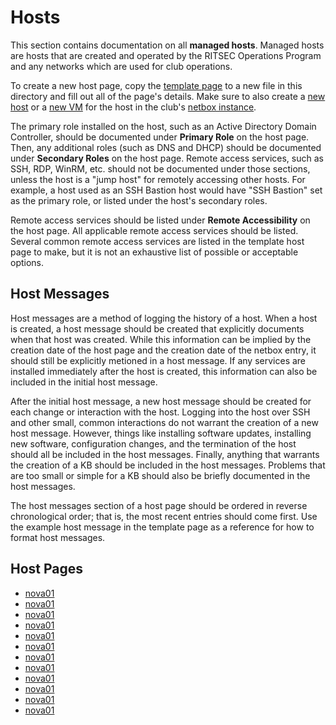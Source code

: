 # Hosts

This section contains documentation on all **managed hosts**. Managed hosts are
hosts that are created and operated by the RITSEC Operations Program and any
networks which are used for club operations.

To create a new host page, copy the [template page](./TEMPLATE.md) to a new
file in this directory and fill out all of the page's details. Make sure to
also create a [new host](https://netbox.ritsec.club/dcim/devices/add/) or a
[new VM](https://netbox.ritsec.club/virtualization/virtual-machines/add/) for
the host in the club's [netbox instance](https://netbox.ritsec.club).

The primary role installed on the host, such as an Active Directory Domain
Controller, should be documented under **Primary Role** on the host page. Then,
any additional roles (such as DNS and DHCP) should be documented under
**Secondary Roles** on the host page. Remote access services, such as SSH, RDP,
WinRM, etc. should not be documented under those sections, unless the host is a
"jump host" for remotely accessing other hosts. For example, a host used as an
SSH Bastion host would have "SSH Bastion" set as the primary role, or listed
under the host's secondary roles.

Remote access services should be listed under **Remote Accessibility** on the
host page. All applicable remote access services should be listed. Several
common remote access services are listed in the template host page to make, but
it is not an exhaustive list of possible or acceptable options.

## Host Messages

Host messages are a method of logging the history of a host. When a host is
created, a host message should be created that explicitly documents when that
host was created. While this information can be implied by the creation date of
the host page and the creation date of the netbox entry, it should still be
explicitly metioned in a host message. If any services are installed
immediately after the host is created, this information can also be included in
the initial host message.

After the initial host message, a new host message should be created for each
change or interaction with the host. Logging into the host over SSH and other
small, common interactions do not warrant the creation of a new host message.
However, things like installing software updates, installing new software,
configuration changes, and the termination of the host should all be included
in the host messages. Finally, anything that warrants the creation of a KB
should be included in the host messages. Problems that are too small or simple
for a KB should also be briefly documented in the host messages.

The host messages section of a host page should be ordered in reverse
chronological order; that is, the most recent entries should come first. Use
the example host message in the template page as a reference for how to format
host messages.

## Host Pages

- [nova01](./nova01.md)
- [nova01](./nova02.md)
- [nova01](./nova03.md)
- [nova01](./nova04.md)
- [nova01](./nova05.md)
- [nova01](./nova06.md)
- [nova01](./nova07.md)
- [nova01](./nova08.md)
- [nova01](./nova09.md)
- [nova01](./nova10.md)
- [nova01](./nova11.md)
- [nova01](./nova12.md)
